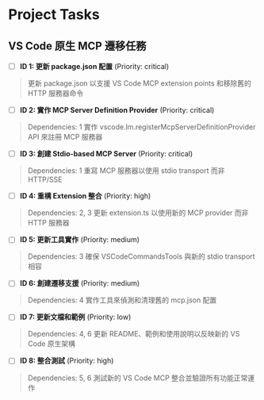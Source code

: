 # Project Tasks

## VS Code 原生 MCP 遷移任務

- [ ] **ID 1: 更新 package.json 配置** (Priority: critical)
> 更新 package.json 以支援 VS Code MCP extension points 和移除舊的 HTTP 服務器命令

- [ ] **ID 2: 實作 MCP Server Definition Provider** (Priority: critical)
> Dependencies: 1
> 實作 vscode.lm.registerMcpServerDefinitionProvider API 來註冊 MCP 服務器

- [ ] **ID 3: 創建 Stdio-based MCP Server** (Priority: critical)  
> Dependencies: 1
> 重寫 MCP 服務器以使用 stdio transport 而非 HTTP/SSE

- [ ] **ID 4: 重構 Extension 整合** (Priority: high)
> Dependencies: 2, 3
> 更新 extension.ts 以使用新的 MCP provider 而非 HTTP 服務器

- [ ] **ID 5: 更新工具實作** (Priority: medium)
> Dependencies: 3
> 確保 VSCodeCommandsTools 與新的 stdio transport 相容

- [ ] **ID 6: 創建遷移支援** (Priority: medium)
> Dependencies: 4
> 實作工具來偵測和清理舊的 mcp.json 配置

- [ ] **ID 7: 更新文檔和範例** (Priority: low)
> Dependencies: 4, 6
> 更新 README、範例和使用說明以反映新的 VS Code 原生架構

- [ ] **ID 8: 整合測試** (Priority: high)
> Dependencies: 5, 6
> 測試新的 VS Code MCP 整合並驗證所有功能正常運作
